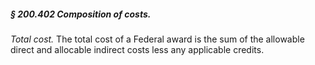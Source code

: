 ##### § 200.402 Composition of costs. #####

*Total cost.* The total cost of a Federal award is the sum of the allowable direct and allocable indirect costs less any applicable credits.